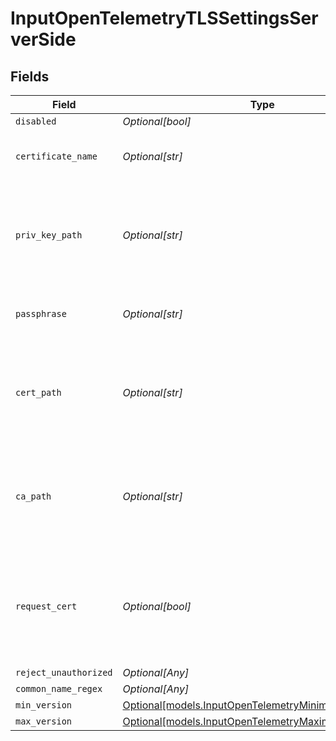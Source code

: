 # InputOpenTelemetryTLSSettingsServerSide


## Fields

| Field                                                                                                    | Type                                                                                                     | Required                                                                                                 | Description                                                                                              |
| -------------------------------------------------------------------------------------------------------- | -------------------------------------------------------------------------------------------------------- | -------------------------------------------------------------------------------------------------------- | -------------------------------------------------------------------------------------------------------- |
| `disabled`                                                                                               | *Optional[bool]*                                                                                         | :heavy_minus_sign:                                                                                       | N/A                                                                                                      |
| `certificate_name`                                                                                       | *Optional[str]*                                                                                          | :heavy_minus_sign:                                                                                       | The name of the predefined certificate                                                                   |
| `priv_key_path`                                                                                          | *Optional[str]*                                                                                          | :heavy_minus_sign:                                                                                       | Path on server containing the private key to use. PEM format. Can reference $ENV_VARS.                   |
| `passphrase`                                                                                             | *Optional[str]*                                                                                          | :heavy_minus_sign:                                                                                       | Passphrase to use to decrypt private key                                                                 |
| `cert_path`                                                                                              | *Optional[str]*                                                                                          | :heavy_minus_sign:                                                                                       | Path on server containing certificates to use. PEM format. Can reference $ENV_VARS.                      |
| `ca_path`                                                                                                | *Optional[str]*                                                                                          | :heavy_minus_sign:                                                                                       | Path on server containing CA certificates to use. PEM format. Can reference $ENV_VARS.                   |
| `request_cert`                                                                                           | *Optional[bool]*                                                                                         | :heavy_minus_sign:                                                                                       | Require clients to present their certificates. Used to perform client authentication using SSL certs.    |
| `reject_unauthorized`                                                                                    | *Optional[Any]*                                                                                          | :heavy_minus_sign:                                                                                       | N/A                                                                                                      |
| `common_name_regex`                                                                                      | *Optional[Any]*                                                                                          | :heavy_minus_sign:                                                                                       | N/A                                                                                                      |
| `min_version`                                                                                            | [Optional[models.InputOpenTelemetryMinimumTLSVersion]](../models/inputopentelemetryminimumtlsversion.md) | :heavy_minus_sign:                                                                                       | N/A                                                                                                      |
| `max_version`                                                                                            | [Optional[models.InputOpenTelemetryMaximumTLSVersion]](../models/inputopentelemetrymaximumtlsversion.md) | :heavy_minus_sign:                                                                                       | N/A                                                                                                      |